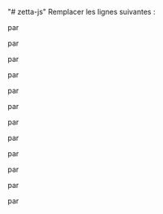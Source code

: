 "# zetta-js" 
Remplacer les lignes suivantes :

<script src="https://cdn.jsdelivr.net/npm/chart.js"></script> 
par 
<script src="{% static 'js/chart.js' %}"></script>


<script src="https://cdn.jsdelivr.net/npm/sweetalert2@11"></script>
par 
<script src="{% static 'js/sweetalert2@11.js' %}"></script>



<script src="https://cdnjs.cloudflare.com/ajax/libs/js-cookie/3.0.1/js.cookie.min.js"></script>
par 
<script src="{% static 'js/js.cookie.min.js' %}"></script>



<script src="https://ajax.googleapis.com/ajax/libs/jquery/3.5.1/jquery.min.js"></script>
 par 
<script src="{% static 'js/jquery.min.js' %}"></script>

<script src="https://code.jquery.com/jquery-3.2.1.slim.min.js" integrity="sha384-KJ3o2DKtIkvYIK3UENzmM7KCkRr/rE9/Qpg6aAZGJwFDMVNA/GpGFF93hXpG5KkN" crossorigin="anonymous"></script>
par 
<script src="{% static 'js/jquery-3.2.1.slim.min.js' %}"></script>

<script src="https://code.jquery.com/jquery-3.6.0.min.js"></script>
par 
<script src="{% static 'js/jquery-3.6.0.min.js' %}"></script>

<script src="https://code.jquery.com/jquery-3.6.4.min.js"></script>
par 
<script src="{% static 'js/jquery-3.6.4.min.js' %}"></script>

<script src="https://cdnjs.cloudflare.com/ajax/libs/jquery.blockUI/2.70/jquery.blockUI.min.js"></script>
par
<script src="{% static 'js/jquery.blockUI.min.js' %}"></script>


<script src="https://cdnjs.cloudflare.com/ajax/libs/popper.js/1.16.0/umd/popper.min.js"></script>
 par 
<script src="{% static 'js/popper.min.js' %}"></script>

<script src="https://cdn.jsdelivr.net/npm/popper.js@1.12.9/dist/umd/popper.min.js" integrity="sha384-ApNbgh9B+Y1QKtv3Rn7W3mgPxhU9K/ScQsAP7hUibX39j7fakFPskvXusvfa0b4Q" crossorigin="anonymous"></script>
par 
<script src="{% static 'js/popper-1.12.9.min.js' %}"></script>



<script src="https://maxcdn.bootstrapcdn.com/bootstrap/4.5.2/js/bootstrap.min.js"></script> 
par 
<script src="{% static 'js/bootstrap1.min.js' %}"></script>

<script src="https://cdn.jsdelivr.net/npm/bootstrap@4.0.0/dist/js/bootstrap.min.js" integrity="sha384-JZR6Spejh4U02d8jOt6vLEHfe/JQGiRRSQQxSfFWpi1MquVdAyjUar5+76PVCmYl" crossorigin="anonymous"></script>
par
<script src="{% static 'js/bootstrap-4.0.0.min.js' %}"></script>














